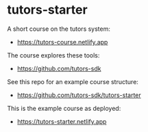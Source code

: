 # tutors-starter

A short course on the tutors system:

- <https://tutors-course.netlify.app>

The course explores these tools:

- <https://github.com/tutors-sdk>

See this repo for an example course structure:

- <https://github.com/tutors-sdk/tutors-starter>

This is the example course as deployed:

- <https://tutors-starter.netlify.app>
